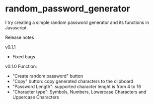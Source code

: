# random_password_generator
I try creating a simple random password generator and its functions in Javascript.

Release notes

v0.1.1
- Fixed bugs

v0.1.0
Function:
- "Create random password" button
- "Copy" button: copy generated characters to the clipboard
- "Password Length": supported character lenght is from 4 to 16
- "Character type": Symbols, Numbers, Lowercase Characters and Uppercase Characters
